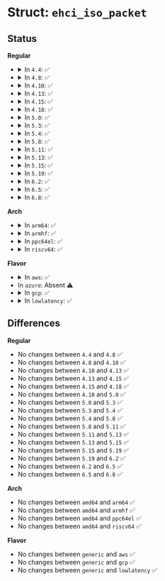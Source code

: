 # Struct: <code>ehci_iso_packet</code>

## Status
<b>Regular</b>
<ul>
<li>
<details>
<summary>In <code>4.4</code>: ✅</summary>

```c
struct ehci_iso_packet {
    u64 bufp;
    __le32 transaction;
    u8 cross;
    u32 buf1;
};
```
</details>
</li>
<li>
<details>
<summary>In <code>4.8</code>: ✅</summary>

```c
struct ehci_iso_packet {
    u64 bufp;
    __le32 transaction;
    u8 cross;
    u32 buf1;
};
```
</details>
</li>
<li>
<details>
<summary>In <code>4.10</code>: ✅</summary>

```c
struct ehci_iso_packet {
    u64 bufp;
    __le32 transaction;
    u8 cross;
    u32 buf1;
};
```
</details>
</li>
<li>
<details>
<summary>In <code>4.13</code>: ✅</summary>

```c
struct ehci_iso_packet {
    u64 bufp;
    __le32 transaction;
    u8 cross;
    u32 buf1;
};
```
</details>
</li>
<li>
<details>
<summary>In <code>4.15</code>: ✅</summary>

```c
struct ehci_iso_packet {
    u64 bufp;
    __le32 transaction;
    u8 cross;
    u32 buf1;
};
```
</details>
</li>
<li>
<details>
<summary>In <code>4.18</code>: ✅</summary>

```c
struct ehci_iso_packet {
    u64 bufp;
    __le32 transaction;
    u8 cross;
    u32 buf1;
};
```
</details>
</li>
<li>
<details>
<summary>In <code>5.0</code>: ✅</summary>

```c
struct ehci_iso_packet {
    u64 bufp;
    __le32 transaction;
    u8 cross;
    u32 buf1;
};
```
</details>
</li>
<li>
<details>
<summary>In <code>5.3</code>: ✅</summary>

```c
struct ehci_iso_packet {
    u64 bufp;
    __le32 transaction;
    u8 cross;
    u32 buf1;
};
```
</details>
</li>
<li>
<details>
<summary>In <code>5.4</code>: ✅</summary>

```c
struct ehci_iso_packet {
    u64 bufp;
    __le32 transaction;
    u8 cross;
    u32 buf1;
};
```
</details>
</li>
<li>
<details>
<summary>In <code>5.8</code>: ✅</summary>

```c
struct ehci_iso_packet {
    u64 bufp;
    __le32 transaction;
    u8 cross;
    u32 buf1;
};
```
</details>
</li>
<li>
<details>
<summary>In <code>5.11</code>: ✅</summary>

```c
struct ehci_iso_packet {
    u64 bufp;
    __le32 transaction;
    u8 cross;
    u32 buf1;
};
```
</details>
</li>
<li>
<details>
<summary>In <code>5.13</code>: ✅</summary>

```c
struct ehci_iso_packet {
    u64 bufp;
    __le32 transaction;
    u8 cross;
    u32 buf1;
};
```
</details>
</li>
<li>
<details>
<summary>In <code>5.15</code>: ✅</summary>

```c
struct ehci_iso_packet {
    u64 bufp;
    __le32 transaction;
    u8 cross;
    u32 buf1;
};
```
</details>
</li>
<li>
<details>
<summary>In <code>5.19</code>: ✅</summary>

```c
struct ehci_iso_packet {
    u64 bufp;
    __le32 transaction;
    u8 cross;
    u32 buf1;
};
```
</details>
</li>
<li>
<details>
<summary>In <code>6.2</code>: ✅</summary>

```c
struct ehci_iso_packet {
    u64 bufp;
    __le32 transaction;
    u8 cross;
    u32 buf1;
};
```
</details>
</li>
<li>
<details>
<summary>In <code>6.5</code>: ✅</summary>

```c
struct ehci_iso_packet {
    u64 bufp;
    __le32 transaction;
    u8 cross;
    u32 buf1;
};
```
</details>
</li>
<li>
<details>
<summary>In <code>6.8</code>: ✅</summary>

```c
struct ehci_iso_packet {
    u64 bufp;
    __le32 transaction;
    u8 cross;
    u32 buf1;
};
```
</details>
</li>
</ul>
<b>Arch</b>
<ul>
<li>
<details>
<summary>In <code>arm64</code>: ✅</summary>

```c
struct ehci_iso_packet {
    u64 bufp;
    __le32 transaction;
    u8 cross;
    u32 buf1;
};
```
</details>
</li>
<li>
<details>
<summary>In <code>armhf</code>: ✅</summary>

```c
struct ehci_iso_packet {
    u64 bufp;
    __le32 transaction;
    u8 cross;
    u32 buf1;
};
```
</details>
</li>
<li>
<details>
<summary>In <code>ppc64el</code>: ✅</summary>

```c
struct ehci_iso_packet {
    u64 bufp;
    __le32 transaction;
    u8 cross;
    u32 buf1;
};
```
</details>
</li>
<li>
<details>
<summary>In <code>riscv64</code>: ✅</summary>

```c
struct ehci_iso_packet {
    u64 bufp;
    __le32 transaction;
    u8 cross;
    u32 buf1;
};
```
</details>
</li>
</ul>
<b>Flavor</b>
<ul>
<li>
<details>
<summary>In <code>aws</code>: ✅</summary>

```c
struct ehci_iso_packet {
    u64 bufp;
    __le32 transaction;
    u8 cross;
    u32 buf1;
};
```
</details>
</li>
<li>
In <code>azure</code>: Absent ⚠️
</li>
<li>
<details>
<summary>In <code>gcp</code>: ✅</summary>

```c
struct ehci_iso_packet {
    u64 bufp;
    __le32 transaction;
    u8 cross;
    u32 buf1;
};
```
</details>
</li>
<li>
<details>
<summary>In <code>lowlatency</code>: ✅</summary>

```c
struct ehci_iso_packet {
    u64 bufp;
    __le32 transaction;
    u8 cross;
    u32 buf1;
};
```
</details>
</li>
</ul>

## Differences
<b>Regular</b>
<ul>
<li>
No changes between <code>4.4</code> and <code>4.8</code> ✅
</li>
<li>
No changes between <code>4.8</code> and <code>4.10</code> ✅
</li>
<li>
No changes between <code>4.10</code> and <code>4.13</code> ✅
</li>
<li>
No changes between <code>4.13</code> and <code>4.15</code> ✅
</li>
<li>
No changes between <code>4.15</code> and <code>4.18</code> ✅
</li>
<li>
No changes between <code>4.18</code> and <code>5.0</code> ✅
</li>
<li>
No changes between <code>5.0</code> and <code>5.3</code> ✅
</li>
<li>
No changes between <code>5.3</code> and <code>5.4</code> ✅
</li>
<li>
No changes between <code>5.4</code> and <code>5.8</code> ✅
</li>
<li>
No changes between <code>5.8</code> and <code>5.11</code> ✅
</li>
<li>
No changes between <code>5.11</code> and <code>5.13</code> ✅
</li>
<li>
No changes between <code>5.13</code> and <code>5.15</code> ✅
</li>
<li>
No changes between <code>5.15</code> and <code>5.19</code> ✅
</li>
<li>
No changes between <code>5.19</code> and <code>6.2</code> ✅
</li>
<li>
No changes between <code>6.2</code> and <code>6.5</code> ✅
</li>
<li>
No changes between <code>6.5</code> and <code>6.8</code> ✅
</li>
</ul>
<b>Arch</b>
<ul>
<li>
No changes between <code>amd64</code> and <code>arm64</code> ✅
</li>
<li>
No changes between <code>amd64</code> and <code>armhf</code> ✅
</li>
<li>
No changes between <code>amd64</code> and <code>ppc64el</code> ✅
</li>
<li>
No changes between <code>amd64</code> and <code>riscv64</code> ✅
</li>
</ul>
<b>Flavor</b>
<ul>
<li>
No changes between <code>generic</code> and <code>aws</code> ✅
</li>
<li>
No changes between <code>generic</code> and <code>gcp</code> ✅
</li>
<li>
No changes between <code>generic</code> and <code>lowlatency</code> ✅
</li>
</ul>
